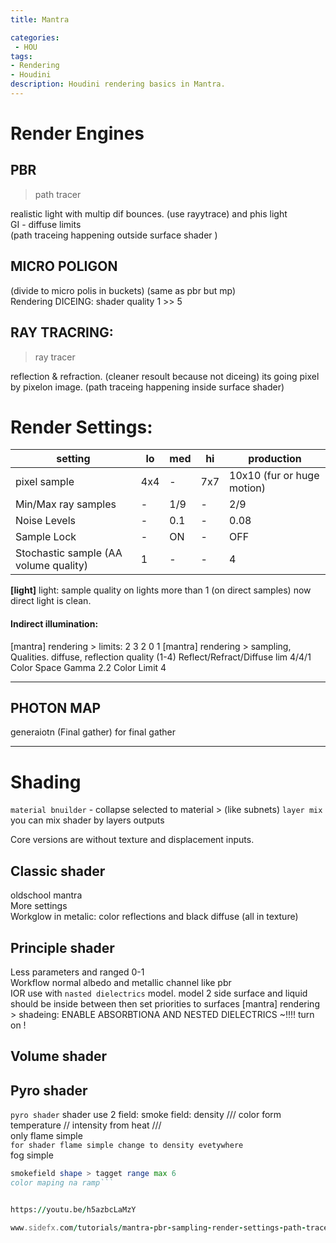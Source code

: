 ```yaml
---
title: Mantra

categories:
 - HOU
tags:
- Rendering
- Houdini
description: Houdini rendering basics in Mantra.
---
```


<!-- more -->



# Render Engines

## PBR      
>path tracer

realistic light with multip dif bounces. (use rayytrace) and phis light   
GI - diffuse limits  
(path traceing happening outside surface shader )  



## MICRO POLIGON  

(divide to micro polis in buckets) (same as pbr but mp)  
Rendering DICEING: shader quality 1 >> 5  



## RAY TRACRING:

>ray tracer

reflection & refraction. (cleaner resoult because not diceing) its going pixel by pixelon image.
(path traceing happening inside surface shader)



# Render Settings:
|setting | lo | med | hi | production|
|--- | --- | --- | --- | --- |
|pixel sample | 4x4 | - | 7x7 | 10x10 (fur or huge motion)
|Min/Max ray samples | - | 1/9 | - | 2/9
|Noise Levels | - | 0.1 | - | 0.08
|Sample Lock | - | ON | - | OFF
|Stochastic sample (AA volume quality) | 1 | - | - | 4

**[light]** light: sample quality on lights more than 1 (on direct samples) now direct light is clean.

#### Indirect illumination:
[mantra] rendering > limits:  2 3 2 0 1
[mantra] rendering > sampling, Qualities. diffuse, reflection  quality (1-4)
Reflect/Refract/Diffuse lim 4/4/1  
Color Space Gamma 2.2
Color Limit 4

---

## PHOTON MAP
generaiotn (Final gather) for final gather


---

# Shading  


`material bnuilder`  - collapse selected to material > (like subnets)
 `layer mix` you can mix shader by layers outputs

Core versions are without texture and displacement inputs.
## Classic shader
oldschool mantra  
More settings  
Workglow in metalic: color reflections and black diffuse (all in texture)  

## Principle shader
Less parameters and ranged 0-1  
Workflow normal albedo and metallic channel like pbr     
IOR use with `nasted dielectrics` model. model 2 side surface and liquid should be inside between then set priorities to surfaces [mantra] rendering >  shadeing:  ENABLE ABSORBTIONA AND NESTED DIELECTRICS ~!!!! turn on !

## Volume shader


## Pyro shader
`pyro shader` shader use 2 field: smoke field: density /// color form temperature // intensity from heat ///  
only flame simple    
```for shader flame simple change to density evetywhere```  
fog simple  
```for fog same setup but fire intendity to 0 and increse smoke desn and attenuation color to get shift // (fit range in smoke field)
smokefield shape > tagget range max 6
color maping na ramp```  


https://youtu.be/h5azbcLaMzY

www.sidefx.com/tutorials/mantra-pbr-sampling-render-settings-path-tracer-houdini-16-1/

